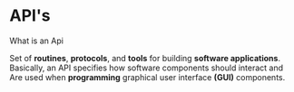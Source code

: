 <h1>API's</h1>
<p>What is an Api</p>
<p>Set of <b>routines</b>, <b>protocols</b>, and <b>tools</b> for building <b>software applications</b>. Basically, an API specifies how software components should interact and Are used when <b>programming</b> graphical user interface <b>(GUI)</b> components.</p>